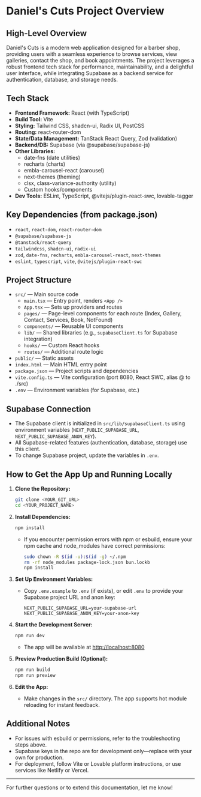 # Daniel's Cuts Project Overview

## High-Level Overview

Daniel's Cuts is a modern web application designed for a barber shop, providing users with a seamless experience to browse services, view galleries, contact the shop, and book appointments. The project leverages a robust frontend tech stack for performance, maintainability, and a delightful user interface, while integrating Supabase as a backend service for authentication, database, and storage needs.

## Tech Stack

- **Frontend Framework:** React (with TypeScript)
- **Build Tool:** Vite
- **Styling:** Tailwind CSS, shadcn-ui, Radix UI, PostCSS
- **Routing:** react-router-dom
- **State/Data Management:** TanStack React Query, Zod (validation)
- **Backend/DB:** Supabase (via @supabase/supabase-js)
- **Other Libraries:**
    - date-fns (date utilities)
    - recharts (charts)
    - embla-carousel-react (carousel)
    - next-themes (theming)
    - clsx, class-variance-authority (utility)
    - Custom hooks/components
- **Dev Tools:** ESLint, TypeScript, @vitejs/plugin-react-swc, lovable-tagger

## Key Dependencies (from package.json)

- `react`, `react-dom`, `react-router-dom`
- `@supabase/supabase-js`
- `@tanstack/react-query`
- `tailwindcss`, `shadcn-ui`, `radix-ui`
- `zod`, `date-fns`, `recharts`, `embla-carousel-react`, `next-themes`
- `eslint`, `typescript`, `vite`, `@vitejs/plugin-react-swc`

## Project Structure

- `src/` — Main source code
    - `main.tsx` — Entry point, renders `<App />`
    - `App.tsx` — Sets up providers and routes
    - `pages/` — Page-level components for each route (Index, Gallery, Contact, Services, Book, NotFound)
    - `components/` — Reusable UI components
    - `lib/` — Shared libraries (e.g., `supabaseClient.ts` for Supabase integration)
    - `hooks/` — Custom React hooks
    - `routes/` — Additional route logic
- `public/` — Static assets
- `index.html` — Main HTML entry point
- `package.json` — Project scripts and dependencies
- `vite.config.ts` — Vite configuration (port 8080, React SWC, alias @ to ./src)
- `.env` — Environment variables (for Supabase, etc.)

## Supabase Connection

- The Supabase client is initialized in `src/lib/supabaseClient.ts` using environment variables (`NEXT_PUBLIC_SUPABASE_URL`, `NEXT_PUBLIC_SUPABASE_ANON_KEY`).
- All Supabase-related features (authentication, database, storage) use this client.
- To change Supabase project, update the variables in `.env`.

## How to Get the App Up and Running Locally

1. **Clone the Repository:**
   ```sh
   git clone <YOUR_GIT_URL>
   cd <YOUR_PROJECT_NAME>
   ```
2. **Install Dependencies:**
   ```sh
   npm install
   ```
   - If you encounter permission errors with npm or esbuild, ensure your npm cache and node_modules have correct permissions:
     ```sh
     sudo chown -R $(id -u):$(id -g) ~/.npm
     rm -rf node_modules package-lock.json bun.lockb
     npm install
     ```
3. **Set Up Environment Variables:**
   - Copy `.env.example` to `.env` (if exists), or edit `.env` to provide your Supabase project URL and anon key:
     ```env
     NEXT_PUBLIC_SUPABASE_URL=your-supabase-url
     NEXT_PUBLIC_SUPABASE_ANON_KEY=your-anon-key
     ```
4. **Start the Development Server:**
   ```sh
   npm run dev
   ```
   - The app will be available at [http://localhost:8080](http://localhost:8080)

5. **Preview Production Build (Optional):**
   ```sh
   npm run build
   npm run preview
   ```

6. **Edit the App:**
   - Make changes in the `src/` directory. The app supports hot module reloading for instant feedback.

## Additional Notes

- For issues with esbuild or permissions, refer to the troubleshooting steps above.
- Supabase keys in the repo are for development only—replace with your own for production.
- For deployment, follow Vite or Lovable platform instructions, or use services like Netlify or Vercel.

---

For further questions or to extend this documentation, let me know!
